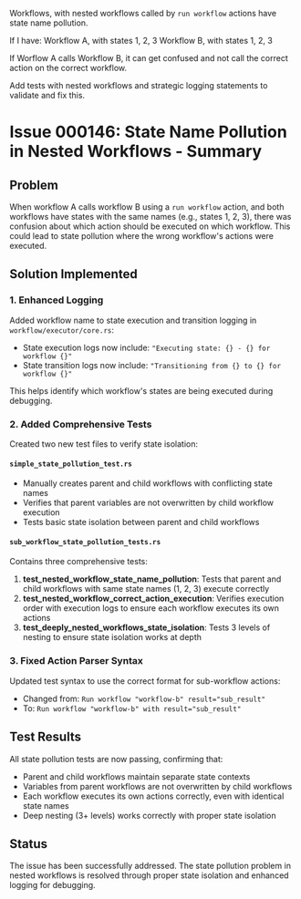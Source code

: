 Workflows, with nested workflows called by `run workflow` actions have state name pollution.

If I have:
Workflow A, with states 1, 2, 3
Workflow B, with states 1, 2, 3

If Worflow A calls Workflow B, it can get confused and not call the correct action on the correct workflow.


Add tests with nested workflows and strategic logging statements to validate and fix this.

# Issue 000146: State Name Pollution in Nested Workflows - Summary

## Problem

When workflow A calls workflow B using a `run workflow` action, and both workflows have states with the same names (e.g., states 1, 2, 3), there was confusion about which action should be executed on which workflow. This could lead to state pollution where the wrong workflow's actions were executed.

## Solution Implemented

### 1. Enhanced Logging

Added workflow name to state execution and transition logging in `workflow/executor/core.rs`:

- State execution logs now include: `"Executing state: {} - {} for workflow {}"`
- State transition logs now include: `"Transitioning from {} to {} for workflow {}"`

This helps identify which workflow's states are being executed during debugging.

### 2. Added Comprehensive Tests

Created two new test files to verify state isolation:

#### `simple_state_pollution_test.rs`

- Manually creates parent and child workflows with conflicting state names
- Verifies that parent variables are not overwritten by child workflow execution
- Tests basic state isolation between parent and child workflows

#### `sub_workflow_state_pollution_tests.rs`

Contains three comprehensive tests:

1. **test_nested_workflow_state_name_pollution**: Tests that parent and child workflows with same state names (1, 2, 3) execute correctly
2. **test_nested_workflow_correct_action_execution**: Verifies execution order with execution logs to ensure each workflow executes its own actions
3. **test_deeply_nested_workflows_state_isolation**: Tests 3 levels of nesting to ensure state isolation works at depth

### 3. Fixed Action Parser Syntax

Updated test syntax to use the correct format for sub-workflow actions:

- Changed from: `Run workflow "workflow-b" result="sub_result"`
- To: `Run workflow "workflow-b" with result="sub_result"`

## Test Results

All state pollution tests are now passing, confirming that:

- Parent and child workflows maintain separate state contexts
- Variables from parent workflows are not overwritten by child workflows
- Each workflow executes its own actions correctly, even with identical state names
- Deep nesting (3+ levels) works correctly with proper state isolation

## Status

The issue has been successfully addressed. The state pollution problem in nested workflows is resolved through proper state isolation and enhanced logging for debugging.
